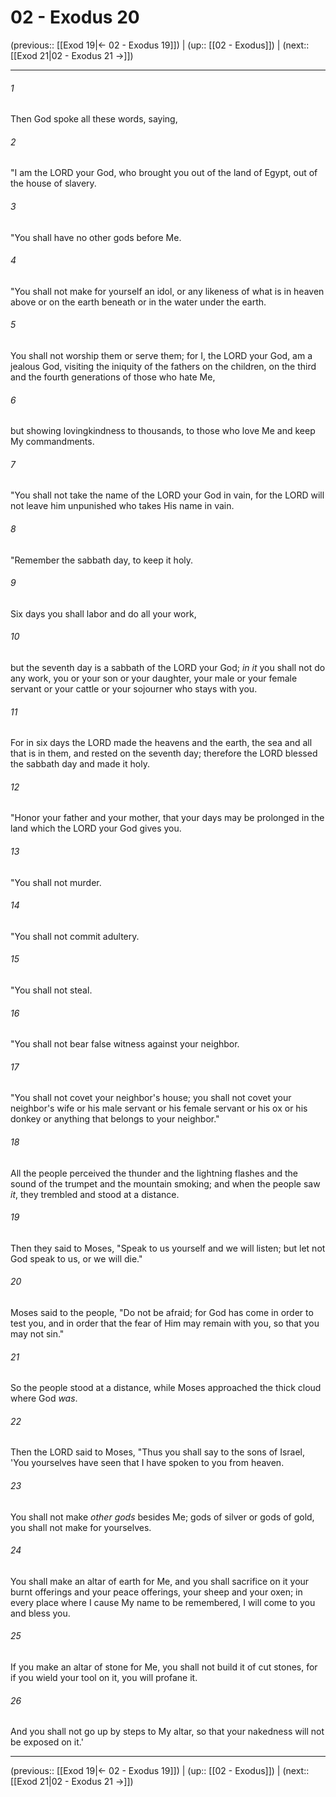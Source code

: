 # 02 - Exodus 20

(previous:: [[Exod 19|← 02 - Exodus 19]]) | (up:: [[02 - Exodus]]) | (next:: [[Exod 21|02 - Exodus 21 →]])

***


###### 1 
Then God spoke all these words, saying, 

###### 2 
"I am the LORD your God, who brought you out of the land of Egypt, out of the house of slavery. 

###### 3 
"You shall have no other gods before Me. 

###### 4 
"You shall not make for yourself an idol, or any likeness of what is in heaven above or on the earth beneath or in the water under the earth. 

###### 5 
You shall not worship them or serve them; for I, the LORD your God, am a jealous God, visiting the iniquity of the fathers on the children, on the third and the fourth generations of those who hate Me, 

###### 6 
but showing lovingkindness to thousands, to those who love Me and keep My commandments. 

###### 7 
"You shall not take the name of the LORD your God in vain, for the LORD will not leave him unpunished who takes His name in vain. 

###### 8 
"Remember the sabbath day, to keep it holy. 

###### 9 
Six days you shall labor and do all your work, 

###### 10 
but the seventh day is a sabbath of the LORD your God; _in it_ you shall not do any work, you or your son or your daughter, your male or your female servant or your cattle or your sojourner who stays with you. 

###### 11 
For in six days the LORD made the heavens and the earth, the sea and all that is in them, and rested on the seventh day; therefore the LORD blessed the sabbath day and made it holy. 

###### 12 
"Honor your father and your mother, that your days may be prolonged in the land which the LORD your God gives you. 

###### 13 
"You shall not murder. 

###### 14 
"You shall not commit adultery. 

###### 15 
"You shall not steal. 

###### 16 
"You shall not bear false witness against your neighbor. 

###### 17 
"You shall not covet your neighbor's house; you shall not covet your neighbor's wife or his male servant or his female servant or his ox or his donkey or anything that belongs to your neighbor." 

###### 18 
All the people perceived the thunder and the lightning flashes and the sound of the trumpet and the mountain smoking; and when the people saw _it_, they trembled and stood at a distance. 

###### 19 
Then they said to Moses, "Speak to us yourself and we will listen; but let not God speak to us, or we will die." 

###### 20 
Moses said to the people, "Do not be afraid; for God has come in order to test you, and in order that the fear of Him may remain with you, so that you may not sin." 

###### 21 
So the people stood at a distance, while Moses approached the thick cloud where God _was_. 

###### 22 
Then the LORD said to Moses, "Thus you shall say to the sons of Israel, 'You yourselves have seen that I have spoken to you from heaven. 

###### 23 
You shall not make _other gods_ besides Me; gods of silver or gods of gold, you shall not make for yourselves. 

###### 24 
You shall make an altar of earth for Me, and you shall sacrifice on it your burnt offerings and your peace offerings, your sheep and your oxen; in every place where I cause My name to be remembered, I will come to you and bless you. 

###### 25 
If you make an altar of stone for Me, you shall not build it of cut stones, for if you wield your tool on it, you will profane it. 

###### 26 
And you shall not go up by steps to My altar, so that your nakedness will not be exposed on it.'

***

(previous:: [[Exod 19|← 02 - Exodus 19]]) | (up:: [[02 - Exodus]]) | (next:: [[Exod 21|02 - Exodus 21 →]])

